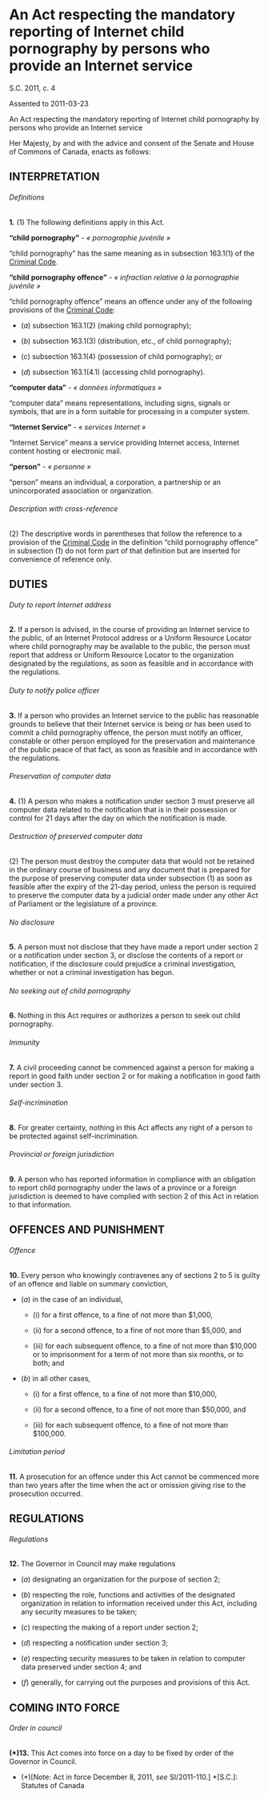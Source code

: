 # An Act respecting the mandatory reporting of Internet child pornography by persons who provide an Internet service

S.C. 2011, c. 4

Assented to 2011-03-23

An Act respecting the mandatory reporting of Internet child pornography by persons who provide an Internet service

Her Majesty, by and with the advice and consent of the Senate and House of Commons of Canada, enacts as follows:

## INTERPRETATION

###### Definitions

**1.** (1) The following definitions apply in this Act.

**“child pornography”** - _« pornographie juvénile »_

    

“child pornography” has the same meaning as in subsection 163.1(1) of the [Criminal Code](/canada/eng/acts/C/C-46.md).

**“child pornography offence”** - _« infraction relative à la pornographie juvénile »_

    

“child pornography offence” means an offence under any of the following provisions of the [Criminal Code](/canada/eng/acts/C/C-46.md):

  * (_a_) subsection 163.1(2) (making child pornography);

  * (_b_) subsection 163.1(3) (distribution, etc., of child pornography);

  * (_c_) subsection 163.1(4) (possession of child pornography); or

  * (_d_) subsection 163.1(4.1) (accessing child pornography).

**“computer data”** - _« données informatiques »_

    

“computer data” means representations, including signs, signals or symbols, that are in a form suitable for processing in a computer system. 

**“Internet Service”** - _« services Internet »_

    

“Internet Service” means a service providing Internet access, Internet content hosting or electronic mail.

**“person”** - _« personne »_

    

“person” means an individual, a corporation, a partnership or an unincorporated association or organization.

###### Description with cross-reference

(2) The descriptive words in parentheses that follow the reference to a provision of the [Criminal Code](/canada/eng/acts/C/C-46.md) in the definition “child pornography offence” in subsection (1) do not form part of that definition but are inserted for convenience of reference only.

## DUTIES

###### Duty to report Internet address

**2.** If a person is advised, in the course of providing an Internet service to the public, of an Internet Protocol address or a Uniform Resource Locator where child pornography may be available to the public, the person must report that address or Uniform Resource Locator to the organization designated by the regulations, as soon as feasible and in accordance with the regulations.

###### Duty to notify police officer

**3.** If a person who provides an Internet service to the public has reasonable grounds to believe that their Internet service is being or has been used to commit a child pornography offence, the person must notify an officer, constable or other person employed for the preservation and maintenance of the public peace of that fact, as soon as feasible and in accordance with the regulations.

###### Preservation of computer data

**4.** (1) A person who makes a notification under section 3 must preserve all computer data related to the notification that is in their possession or control for 21 days after the day on which the notification is made.

###### Destruction of preserved computer data

(2) The person must destroy the computer data that would not be retained in the ordinary course of business and any document that is prepared for the purpose of preserving computer data under subsection (1) as soon as feasible after the expiry of the 21-day period, unless the person is required to preserve the computer data by a judicial order made under any other Act of Parliament or the legislature of a province.

###### No disclosure

**5.** A person must not disclose that they have made a report under section 2 or a notification under section 3, or disclose the contents of a report or notification, if the disclosure could prejudice a criminal investigation, whether or not a criminal investigation has begun.

###### No seeking out of child pornography

**6.** Nothing in this Act requires or authorizes a person to seek out child pornography.

###### Immunity

**7.** A civil proceeding cannot be commenced against a person for making a report in good faith under section 2 or for making a notification in good faith under section 3.

###### Self-incrimination

**8.** For greater certainty, nothing in this Act affects any right of a person to be protected against self-incrimination.

###### Provincial or foreign jurisdiction

**9.** A person who has reported information in compliance with an obligation to report child pornography under the laws of a province or a foreign jurisdiction is deemed to have complied with section 2 of this Act in relation to that information.

## OFFENCES AND PUNISHMENT

###### Offence

**10.** Every person who knowingly contravenes any of sections 2 to 5 is guilty of an offence and liable on summary conviction,

  * (_a_) in the case of an individual,

    * (i) for a first offence, to a fine of not more than $1,000,

    * (ii) for a second offence, to a fine of not more than $5,000, and

    * (iii) for each subsequent offence, to a fine of not more than $10,000 or to imprisonment for a term of not more than six months, or to both; and

  * (_b_) in all other cases,

    * (i) for a first offence, to a fine of not more than $10,000,

    * (ii) for a second offence, to a fine of not more than $50,000, and

    * (iii) for each subsequent offence, to a fine of not more than $100,000.

###### Limitation period

**11.** A prosecution for an offence under this Act cannot be commenced more than two years after the time when the act or omission giving rise to the prosecution occurred.

## REGULATIONS

###### Regulations

**12.** The Governor in Council may make regulations

  * (_a_) designating an organization for the purpose of section 2;

  * (_b_) respecting the role, functions and activities of the designated organization in relation to information received under this Act, including any security measures to be taken;

  * (_c_) respecting the making of a report under section 2;

  * (_d_) respecting a notification under section 3;

  * (_e_) respecting security measures to be taken in relation to computer data preserved under section 4; and

  * (_f_) generally, for carrying out the purposes and provisions of this Act.

## COMING INTO FORCE

###### Order in council

**(*)13.** This Act comes into force on a day to be fixed by order of the Governor in Council.

  * (*)[Note: Act in force December 8, 2011, _see_ SI/2011-110.]
  *[S.C.]: Statutes of Canada
